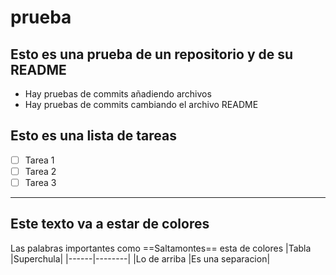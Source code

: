 # prueba
## Esto es una prueba de un repositorio y de su README
- Hay pruebas de commits añadiendo archivos
- Hay pruebas de commits cambiando el archivo README
## Esto es una lista de tareas
- [ ] Tarea 1
- [ ] Tarea 2
- [ ] Tarea 3
___
## Este texto va a estar de colores
Las palabras importantes como ==Saltamontes== esta de colores
|Tabla |Superchula|
|------|--------|
|Lo de arriba |Es una separacion|
